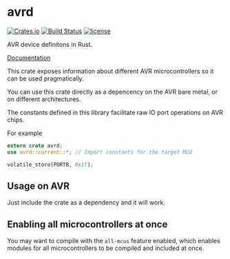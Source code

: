# avrd

[![Crates.io](https://img.shields.io/crates/v/avrd.svg)](https://crates.io/crates/avrd)
[![Build Status](https://travis-ci.org/avr-rust/avrd.svg?branch=master)](https://travis-ci.org/avr-rust/avrd)
[![license](https://img.shields.io/github/license/avr-rust/avrd.svg)]()

AVR device definitons in Rust.

[Documentation](https://docs.rs/avrd)

This crate exposes information about different AVR microcontrollers so it can be used pragmatically.

You can use this crate directly as a depencency on the AVR bare metal, or on
different architectures.

The constants defined in this library facilitate raw IO port operations on AVR chips.

For example

```rust
extern crate avrd;
use avrd::current::*; // Import constants for the target MCU

volatile_store(PORTB, 0x1f);
```

## Usage on AVR

Just include the crate as a dependency and it will work.

## Enabling all microcontrollers at once

You may want to compile with the `all-mcus` feature enabled, which enables
modules for all microcontrollers to be compiled and included at once.

